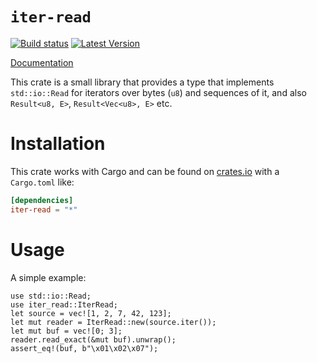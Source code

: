 `iter-read`
===========

[![Build status](https://api.travis-ci.org/birkenfeld/iter-read.png)](https://travis-ci.org/birkenfeld/iter-read)
[![Latest Version](https://img.shields.io/crates/v/iter-read.svg)](https://crates.io/crates/iter-read)

[Documentation](https://birkenfeld.github.io/iter-read/iter_read/index.html)

This crate is a small library that provides a type that implements
`std::io::Read` for iterators over bytes (`u8`) and sequences of it, and also
`Result<u8, E>`, `Result<Vec<u8>, E>` etc.

Installation
============

This crate works with Cargo and can be found on
[crates.io](https://crates.io/crates/iter-read) with a `Cargo.toml` like:

```toml
[dependencies]
iter-read = "*"
```

Usage
=====

A simple example:

```
use std::io::Read;
use iter_read::IterRead;
let source = vec![1, 2, 7, 42, 123];
let mut reader = IterRead::new(source.iter());
let mut buf = vec![0; 3];
reader.read_exact(&mut buf).unwrap();
assert_eq!(buf, b"\x01\x02\x07");
```
